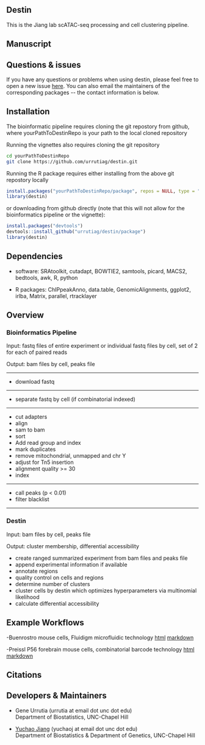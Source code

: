 ## Destin

This is the Jiang lab scATAC-seq processing and cell clustering pipeline.

## Manuscript

## Questions & issues
  If you have any questions or problems when using destin, please feel free to open a new issue [here](https://github.com/urrutiag/destin/issues). You can also email the maintainers of the corresponding packages -- the contact information is below.
  
## Installation

The bioinformatic pipeline requires cloning the git repostory from github, where yourPathToDestinRepo is your path to the local cloned repository

Running the vignettes also requires cloning the git repository

```bash
cd yourPathToDestinRepo
git clone https://github.com/urrutiag/destin.git
```

Running the R package requires either installing from the above git repostory locally
```r
install.packages("yourPathToDestinRepo/package", repos = NULL, type = "source")
library(destin)
```

or downloading from github directly (note that this will not allow for the bioinformatics pipeline or the vignette):
```r
install.packages("devtools")
devtools::install_github("urrutiag/destin/package")
library(destin)
```

## Dependencies

- software: SRAtoolkit, cutadapt, BOWTIE2, 
            samtools, picard, MACS2, bedtools, awk,
            R, python

- R packages:  ChIPpeakAnno, data.table, GenomicAlignments,
 ggplot2, irlba, Matrix, parallel, rtracklayer

## Overview 

### Bioinformatics Pipeline

Input: fastq files of entire experiment or individual fastq files by cell, 
       set of 2 for each of paired reads

Output: bam files by cell, peaks file

---

- download fastq

---

- separate fastq by cell (if combinatorial indexed)

---

- cut adapters 
- align 
- sam to bam
- sort
- Add read group and index
- mark duplicates
- remove mitochondrial, unmapped and chr Y
- adjust for Tn5 insertion
- alignment quality >= 30
- index

---

- call peaks (p < 0.01)
- filter blacklist

---

### Destin

Input: bam files by cell, peaks file

Output: cluster membership, differential accessibility

- create ranged summarized experiment from bam files and peaks file
- append experimental information if available
- annotate regions
- quality control on cells and regions
- determine number of clusters
- cluster cells by destin which optimizes hyperparameters via multinomial likelihood
- calculate differential accessibility

## Example Workflows

-Buenrostro mouse cells, Fluidigm microfluidic technology 
[html](https://rawgit.com/urrutiag/destin/master/package/vignettes/destinBuenrostroMouse.html)
[markdown](https://github.com/urrutiag/destin/blob/master/package/vignettes/destinBuenrostroMouse.Rmd)

-Preissl P56 forebrain mouse cells, combinatorial barcode technology
[html](https://rawgit.com/urrutiag/destin/master/package/vignettes/destinPreisslP56.html)
[markdown](https://github.com/urrutiag/destin/blob/master/package/vignettes/destinPreisslP56.Rmd)

## Citations

## Developers & Maintainers

* Gene Urrutia (urrutia at email dot unc dot edu)
  <br>
  Department of Biostatistics, UNC-Chapel Hill

* [Yuchao Jiang](http://sph.unc.edu/adv_profile/yuchao-jiang-phd/) (yuchaoj at email dot unc dot edu)
  <br>
  Department of Biostatistics & Department of Genetics, UNC-Chapel Hill


